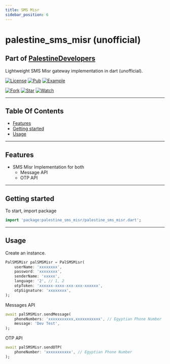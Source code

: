 ```yaml
---
title: SMS Misr
sidebar_position: 6
---
```


# palestine_sms_misr (unofficial)

## Part of [PalestineDevelopers](https://github.com/PalestineDevelopers)

Lightweight SMS Misr gateway implementation in dart (unofficial).

[![License](https://img.shields.io/github/license/PalestineDevelopers/sms_misr)](https://github.com/PalestineDevelopers)
[![Pub](https://img.shields.io/badge/SMS%20Misr-pub-blue)](https://pub.dev/packages/palestine_sms_misr)
[![Example](https://img.shields.io/badge/Example-Ex-success)](https://pub.dev/packages/palestine_sms_misr/example)

[![Fork](https://img.shields.io/github/forks/PalestineDevelopers/sms_misr?style=social)](https://github.com/PalestineDevelopers/sms_misr)
[![Star](https://img.shields.io/github/stars/PalestineDevelopers/sms_misr?style=social)](https://github.com/PalestineDevelopers/sms_misr)
[![Watch](https://img.shields.io/github/watchers/PalestineDevelopers/sms_misr?style=social)](https://github.com/PalestineDevelopers/sms_misr)

---

## Table Of Contents

* [Features](#features)
* [Getting started](#getting-started)
* [Usage](#usage)

---

## Features

* SMS Misr Implementation for both
  * Message API
  * OTP API

---

## Getting started

To start, import package

```dart
import 'package:palestine_sms_misr/palestine_sms_misr.dart';
```

---

## Usage

Create an instance.

```dart
PalSMSMisr palSMSMisr = PalSMSMisr(
    userName: 'xxxxxxxx',
    password: 'xxxxxxxx',
    senderName: 'xxxxx',
    language: '2', // 1, 2
    otpToken: 'xxxxxx-xxxx-xxx-xxx-xxxxxx',
    otpSignature: 'xxxxxxxx',
);
```

Messages API

```dart
await palSMSMisr.sendMessage(
    phoneNumbers: 'xxxxxxxxxxx,xxxxxxxxxxx', // Egyptian Phone Number
    message: 'Dev Test',
);
```

OTP API

```dart
await palSMSMisr.sendOTP(
    phoneNumber: 'xxxxxxxxxxx', // Egyptian Phone Number
);
```
